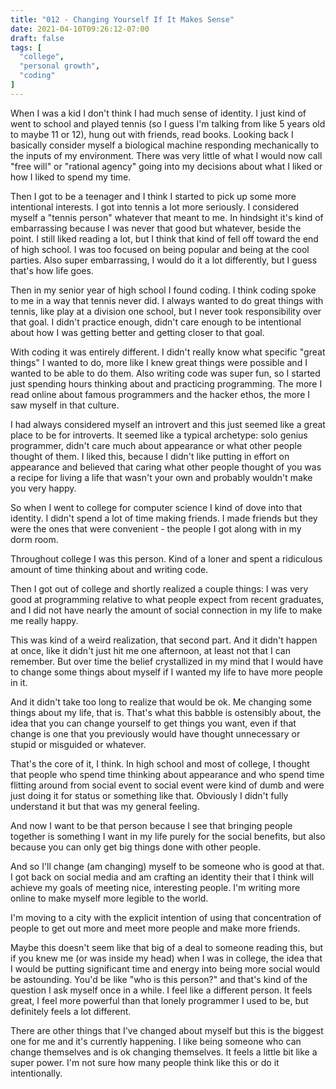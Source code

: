 ```yaml
---
title: "012 - Changing Yourself If It Makes Sense"
date: 2021-04-10T09:26:12-07:00
draft: false
tags: [
  "college",
  "personal growth",
  "coding"
]
---
```


When I was a kid I don't think I had much sense of identity. I just
kind of went to school and played tennis (so I guess I'm talking from
like 5 years old to maybe 11 or 12), hung out with friends, read
books. Looking back I basically consider myself a biological machine
responding mechanically to the inputs of my environment. There was
very little of what I would now call "free will" or "rational agency"
going into my decisions about what I liked or how I liked to spend my
time.

Then I got to be a teenager and I think I started to pick up some more
intentional interests. I got into tennis a lot more seriously. I
considered myself a "tennis person" whatever that meant to me. In
hindsight it's kind of embarrassing because I was never that good but
whatever, beside the point. I still liked reading a lot, but I think
that kind of fell off toward the end of high school. I was too focused
on being popular and being at the cool parties. Also super
embarrassing, I would do it a lot differently, but I guess that's how
life goes.

Then in my senior year of high school I found coding. I think coding
spoke to me in a way that tennis never did. I always wanted to do
great things with tennis, like play at a division one school, but I
never took responsibility over that goal. I didn't practice enough,
didn't care enough to be intentional about how I was getting better
and getting closer to that goal.

With coding it was entirely different. I didn't really know what
specific "great things" I wanted to do, more like I knew great things
were possible and I wanted to be able to do them. Also writing code
was super fun, so I started just spending hours thinking about and
practicing programming. The more I read online about famous
programmers and the hacker ethos, the more I saw myself in that
culture.

I had always considered myself an introvert and this just seemed like
a great place to be for introverts. It seemed like a typical
archetype: solo genius programmer, didn't care much about appearance
or what other people thought of them. I liked this, because I didn't
like putting in effort on appearance and believed that caring what
other people thought of you was a recipe for living a life that wasn't
your own and probably wouldn't make you very happy.

So when I went to college for computer science I kind of dove into
that identity. I didn't spend a lot of time making friends. I made
friends but they were the ones that were convenient - the people I got
along with in my dorm room.

Throughout college I was this person. Kind of a loner and spent a
ridiculous amount of time thinking about and writing code.

Then I got out of college and shortly realized a couple things: I was
very good at programming relative to what people expect from recent
graduates, and I did not have nearly the amount of social connection
in my life to make me really happy.

This was kind of a weird realization, that second part. And it didn't
happen at once, like it didn't just hit me one afternoon, at least not
that I can remember. But over time the belief crystallized in my mind
that I would have to change some things about myself if I wanted my
life to have more people in it.

And it didn't take too long to realize that would be ok. Me changing
some things about my life, that is. That's what this babble is
ostensibly about, the idea that you can change yourself to get things
you want, even if that change is one that you previously would have
thought unnecessary or stupid or misguided or whatever.

That's the core of it, I think. In high school and most of college, I
thought that people who spend time thinking about appearance and who
spend time flitting around from social event to social event were kind
of dumb and were just doing it for status or something like
that. Obviously I didn't fully understand it but that was my general
feeling.

And now I want to be that person because I see that bringing people
together is something I want in my life purely for the social
benefits, but also because you can only get big things done with other
people.

And so I'll change (am changing) myself to be someone who is good at
that. I got back on social media and am crafting an identity their
that I think will achieve my goals of meeting nice, interesting
people. I'm writing more online to make myself more legible to the
world.

I'm moving to a city with the explicit intention of using that
concentration of people to get out more and meet more people and make
more friends.

Maybe this doesn't seem like that big of a deal to someone reading
this, but if you knew me (or was inside my head) when I was in
college, the idea that I would be putting significant time and energy
into being more social would be astounding. You'd be like "who is this
person?" and that's kind of the question I ask myself once in a
while. I feel like a different person. It feels great, I feel more
powerful than that lonely programmer I used to be, but definitely
feels a lot different.

There are other things that I've changed about myself but this is the
biggest one for me and it's currently happening. I like being someone
who can change themselves and is ok changing themselves. It feels a
little bit like a super power. I'm not sure how many people think like
this or do it intentionally.

